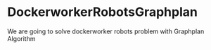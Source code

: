 # DockerworkerRobotsGraphplan
We are going to solve dockerworker robots problem with Graphplan Algorithm 
